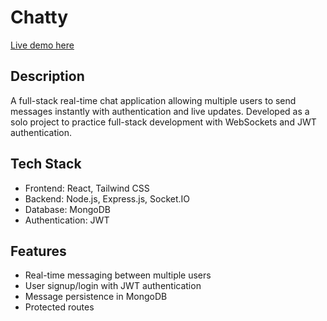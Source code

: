 # Chatty

<a href="https://chat-app-tut-cgjw.onrender.com/" target="_blank">Live demo here</a>

## Description
A full-stack real-time chat application allowing multiple users to send messages instantly with authentication and live updates. Developed as a solo project to practice full-stack development with WebSockets and JWT authentication.

## Tech Stack
- Frontend: React, Tailwind CSS
- Backend: Node.js, Express.js, Socket.IO
- Database: MongoDB
- Authentication: JWT

## Features
- Real-time messaging between multiple users
- User signup/login with JWT authentication
- Message persistence in MongoDB
- Protected routes
